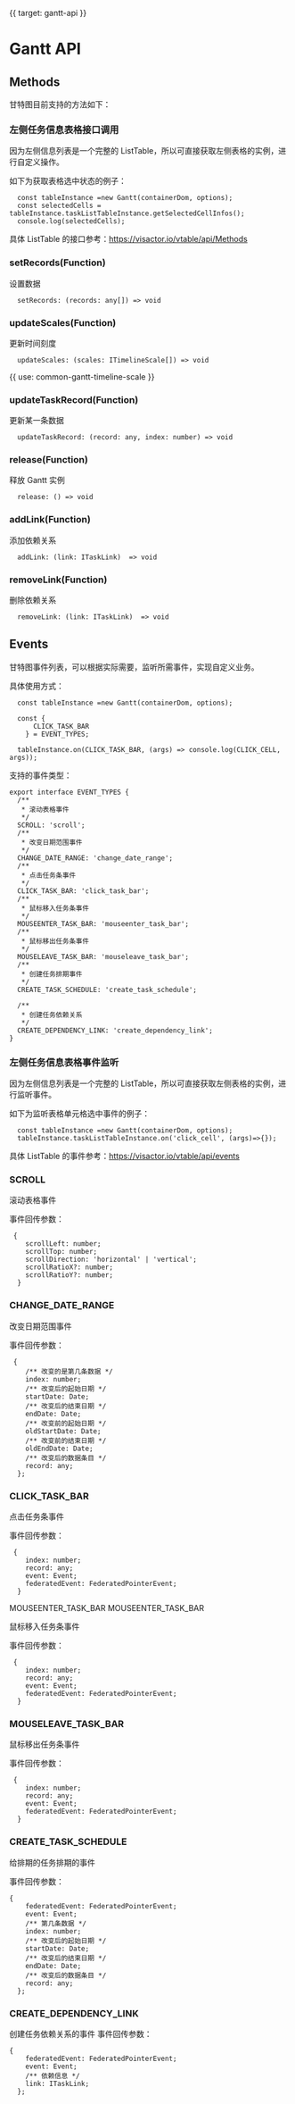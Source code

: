 {{ target: gantt-api }}

# Gantt API

## Methods

甘特图目前支持的方法如下：

### 左侧任务信息表格接口调用

因为左侧信息列表是一个完整的 ListTable，所以可直接获取左侧表格的实例，进行自定义操作。

如下为获取表格选中状态的例子：

```
  const tableInstance =new Gantt(containerDom, options);
  const selectedCells = tableInstance.taskListTableInstance.getSelectedCellInfos();
  console.log(selectedCells);
```

具体 ListTable 的接口参考：https://visactor.io/vtable/api/Methods

### setRecords(Function)

设置数据

```
  setRecords: (records: any[]) => void
```

### updateScales(Function)

更新时间刻度

```
  updateScales: (scales: ITimelineScale[]) => void
```

{{ use: common-gantt-timeline-scale }}

### updateTaskRecord(Function)

更新某一条数据

```
  updateTaskRecord: (record: any, index: number) => void
```

### release(Function)

释放 Gantt 实例

```
  release: () => void
```

### addLink(Function)

添加依赖关系

```
  addLink: (link: ITaskLink)  => void
```

### removeLink(Function)

删除依赖关系

```
  removeLink: (link: ITaskLink)  => void

```

## Events

甘特图事件列表，可以根据实际需要，监听所需事件，实现自定义业务。

具体使用方式：

```
  const tableInstance =new Gantt(containerDom, options);

  const {
      CLICK_TASK_BAR
    } = EVENT_TYPES;

  tableInstance.on(CLICK_TASK_BAR, (args) => console.log(CLICK_CELL, args));
```

支持的事件类型：

```
export interface EVENT_TYPES {
  /**
   * 滚动表格事件
   */
  SCROLL: 'scroll';
  /**
   * 改变日期范围事件
   */
  CHANGE_DATE_RANGE: 'change_date_range';
  /**
   * 点击任务条事件
   */
  CLICK_TASK_BAR: 'click_task_bar';
  /**
   * 鼠标移入任务条事件
   */
  MOUSEENTER_TASK_BAR: 'mouseenter_task_bar';
  /**
   * 鼠标移出任务条事件
   */
  MOUSELEAVE_TASK_BAR: 'mouseleave_task_bar';
  /**
   * 创建任务排期事件
   */
  CREATE_TASK_SCHEDULE: 'create_task_schedule';

  /**
   * 创建任务依赖关系
   */
  CREATE_DEPENDENCY_LINK: 'create_dependency_link';
}
```

### 左侧任务信息表格事件监听

因为左侧信息列表是一个完整的 ListTable，所以可直接获取左侧表格的实例，进行监听事件。

如下为监听表格单元格选中事件的例子：

```
  const tableInstance =new Gantt(containerDom, options);
  tableInstance.taskListTableInstance.on('click_cell', (args)=>{});
```

具体 ListTable 的事件参考：https://visactor.io/vtable/api/events

### SCROLL

滚动表格事件

事件回传参数：

```
 {
    scrollLeft: number;
    scrollTop: number;
    scrollDirection: 'horizontal' | 'vertical';
    scrollRatioX?: number;
    scrollRatioY?: number;
  }
```

### CHANGE_DATE_RANGE

改变日期范围事件

事件回传参数：

```
 {
    /** 改变的是第几条数据 */
    index: number;
    /** 改变后的起始日期 */
    startDate: Date;
    /** 改变后的结束日期 */
    endDate: Date;
    /** 改变前的起始日期 */
    oldStartDate: Date;
    /** 改变前的结束日期 */
    oldEndDate: Date;
    /** 改变后的数据条目 */
    record: any;
  };
```

### CLICK_TASK_BAR

点击任务条事件

事件回传参数：

```
 {
    index: number;
    record: any;
    event: Event;
    federatedEvent: FederatedPointerEvent;
  }
```

MOUSEENTER_TASK_BAR
MOUSEENTER_TASK_BAR

鼠标移入任务条事件

事件回传参数：

```
 {
    index: number;
    record: any;
    event: Event;
    federatedEvent: FederatedPointerEvent;
  }
```

### MOUSELEAVE_TASK_BAR

鼠标移出任务条事件

事件回传参数：

```
 {
    index: number;
    record: any;
    event: Event;
    federatedEvent: FederatedPointerEvent;
  }
```

### CREATE_TASK_SCHEDULE

给排期的任务排期的事件

事件回传参数：

```
{
    federatedEvent: FederatedPointerEvent;
    event: Event;
    /** 第几条数据 */
    index: number;
    /** 改变后的起始日期 */
    startDate: Date;
    /** 改变后的结束日期 */
    endDate: Date;
    /** 改变后的数据条目 */
    record: any;
  };
```

### CREATE_DEPENDENCY_LINK

创建任务依赖关系的事件
事件回传参数：

```
{
    federatedEvent: FederatedPointerEvent;
    event: Event;
    /** 依赖信息 */
    link: ITaskLink;
  };
```
